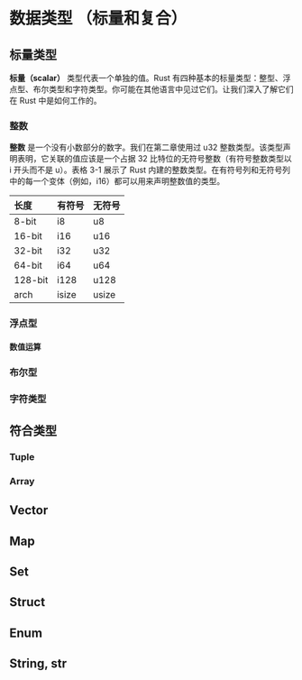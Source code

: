 # 数据类型 （标量和复合）
## 标量类型
**标量（scalar）** 类型代表一个单独的值。Rust 有四种基本的标量类型：整型、浮点型、布尔类型和字符类型。你可能在其他语言中见过它们。让我们深入了解它们在 Rust 中是如何工作的。
### 整数
__整数__ 是一个没有小数部分的数字。我们在第二章使用过 u32 整数类型。该类型声明表明，它关联的值应该是一个占据 32 比特位的无符号整数（有符号整数类型以 i 开头而不是 u）。表格 3-1 展示了 Rust 内建的整数类型。在有符号列和无符号列中的每一个变体（例如，i16）都可以用来声明整数值的类型。

|长度|有符号|无符号|
|:--|:--|:--|
|8-bit|i8|u8|
|16-bit|i16|u16|
|32-bit|i32|u32|
|64-bit|i64|u64|
|128-bit|i128|u128|
|arch|isize|usize|

### 浮点型
#### 数值运算
### 布尔型
### 字符类型
## 符合类型
### Tuple
### Array

## Vector
## Map
## Set
## Struct
## Enum
## String, str
